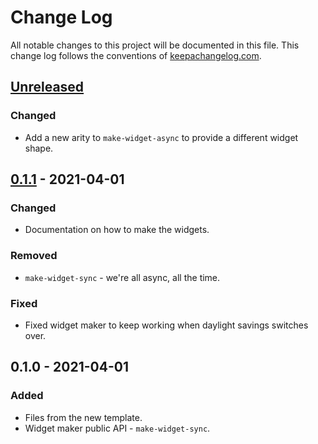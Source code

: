 # Change Log
All notable changes to this project will be documented in this file. This change log follows the conventions of [keepachangelog.com](http://keepachangelog.com/).

## [Unreleased]
### Changed
- Add a new arity to `make-widget-async` to provide a different widget shape.

## [0.1.1] - 2021-04-01
### Changed
- Documentation on how to make the widgets.

### Removed
- `make-widget-sync` - we're all async, all the time.

### Fixed
- Fixed widget maker to keep working when daylight savings switches over.

## 0.1.0 - 2021-04-01
### Added
- Files from the new template.
- Widget maker public API - `make-widget-sync`.

[Unreleased]: https://github.com/your-name/func-lab-1/compare/0.1.1...HEAD
[0.1.1]: https://github.com/your-name/func-lab-1/compare/0.1.0...0.1.1
